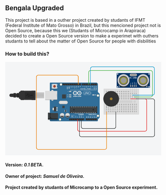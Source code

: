## Bengala Upgraded

This project is based in a outher project created by studants of IFMT
(Federal Institute of Mato Grosso) in Brazil, but this mencioned project
not is Open Source, because this we (Studants of Microcamp in Arapiraca)
decided to create a Open Source version to make a experimet with outhers
studants to tell about the matter of Open Source for people with disbilities

### How to build this?

<img src="Imagens/scheme.jpg">

#### Version: *0.1 BETA*.
#### Owner of project: *Samuel de Oliveira*.
#### Project created by studants of Microcamp to a Open Source experiment.
